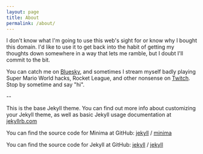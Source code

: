 ```yaml
---
layout: page
title: About
permalink: /about/
---
```


I don't know what I'm going to use this web's sight for or know why I bought this domain. I'd like to use it to get back into the habit of getting my thoughts down somewhere in a way that lets me ramble, but I doubt I'll commit to the bit.

You can catch me on [Bluesky](https://bsky.app/profile/pee.pee.pee.pee.pee.pee.pee.pee.pee.pee.pee.pee.pee.pee.pee.pee.pee.pee.pee.pee.pee.pee.pee.pee.pee.pee.pee.pee.pee.pee.pee.pee.pee.pee.pee.pee.pee.pee.pee.pee.pee.pee.pee.pee.pee.pee.pee.pee.pee.pee.pee.pee.pee.pee.pee.pee.pee.fart.piss.cool), and sometimes I stream myself badly playing Super Mario World hacks, Rocket League, and other nonsense on [Twitch](https://twitch.tv/tuffghost). Stop by sometime and say "hi".

--

This is the base Jekyll theme. You can find out more info about customizing your Jekyll theme, as well as basic Jekyll usage documentation at [jekyllrb.com](https://jekyllrb.com/)

You can find the source code for Minima at GitHub:
[jekyll][jekyll-organization] /
[minima](https://github.com/jekyll/minima)

You can find the source code for Jekyll at GitHub:
[jekyll][jekyll-organization] /
[jekyll](https://github.com/jekyll/jekyll)


[jekyll-organization]: https://github.com/jekyll
